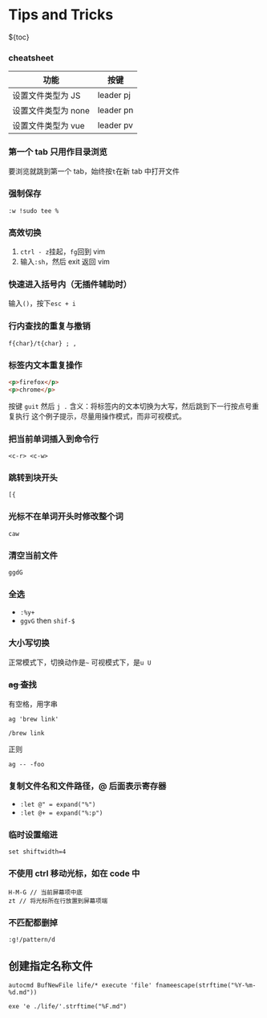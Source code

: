 # Tips and Tricks
${toc}

### cheatsheet

| 功能                | 按键      |
| ------------------- | --------- |
| 设置文件类型为 JS   | leader pj |
| 设置文件类型为 none | leader pn |
| 设置文件类型为 vue  | leader pv |

### 第一个 tab 只用作目录浏览

要浏览就跳到第一个 tab，始终按`t`在新 tab 中打开文件

### 强制保存

`:w !sudo tee %`

### 高效切换

1.  `ctrl - z`挂起，`fg`回到 vim
2.  输入`:sh`，然后 exit 返回 vim

### 快速进入括号内（无插件辅助时）

输入`()`，按下`esc + i`

### 行内查找的重复与撤销

`f{char}/t{char} ; ,`


### 标签内文本重复操作

```html
<p>firefox</p>
<p>chrome</p>
```

按键 `guit`
然后 `j .`
含义：将标签内的文本切换为大写，然后跳到下一行按点号重复执行
这个例子提示，尽量用操作模式，而非可视模式。

### 把当前单词插入到命令行

`<c-r> <c-w>`

### 跳转到块开头

`[{`

### 光标不在单词开头时修改整个词

`caw`

### 清空当前文件

`ggdG`

### 全选

- `:%y+`
- `ggvG` then `shif-$`

### 大小写切换

正常模式下，切换动作是`~`
可视模式下，是`u U`

### ~~ag 查找~~
有空格，用字串

`ag 'brew link'`

`/brew link`

正则

`ag -- -foo`

### 复制文件名和文件路径，@ 后面表示寄存器

- `:let @" = expand("%")`
- `:let @+ = expand("%:p")`

### 临时设置缩进

    set shiftwidth=4

### 不使用 ctrl 移动光标，如在 code 中

```
H-M-G // 当前屏幕项中底
zt // 将光标所在行放置到屏幕项端
```

### 不匹配都删掉
`:g!/pattern/d`


## 创建指定名称文件

```
autocmd BufNewFile life/* execute 'file' fnameescape(strftime("%Y-%m-%d.md"))

exe 'e ./life/'.strftime("%F.md")
```